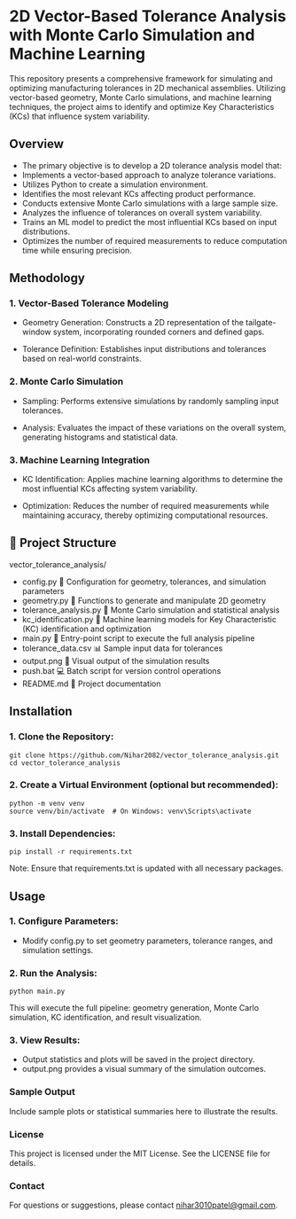 # 2D Vector-Based Tolerance Analysis with Monte Carlo Simulation and Machine Learning

This repository presents a comprehensive framework for simulating and optimizing manufacturing tolerances in 2D mechanical assemblies. Utilizing vector-based geometry, Monte Carlo simulations, and machine learning techniques, the project aims to identify and optimize Key Characteristics (KCs) that influence system variability.

## Overview

- The primary objective is to develop a 2D tolerance analysis model that:
- Implements a vector-based approach to analyze tolerance variations.
- Utilizes Python to create a simulation environment.
- Identifies the most relevant KCs affecting product performance.
- Conducts extensive Monte Carlo simulations with a large sample size.
- Analyzes the influence of tolerances on overall system variability.
- Trains an ML model to predict the most influential KCs based on input distributions.
- Optimizes the number of required measurements to reduce computation time while ensuring precision.

## Methodology

### 1. Vector-Based Tolerance Modeling
- Geometry Generation: Constructs a 2D representation of the tailgate-window system, incorporating rounded corners and defined gaps.

- Tolerance Definition: Establishes input distributions and tolerances based on real-world constraints.

### 2. Monte Carlo Simulation
- Sampling: Performs extensive simulations by randomly sampling input tolerances.

- Analysis: Evaluates the impact of these variations on the overall system, generating histograms and statistical data.

### 3. Machine Learning Integration
- KC Identification: Applies machine learning algorithms to determine the most influential KCs affecting system variability.

- Optimization: Reduces the number of required measurements while maintaining accuracy, thereby optimizing computational resources.

## 📁 Project Structure

vector_tolerance_analysis/

- config.py
🔧 Configuration for geometry, tolerances, and simulation parameters
- geometry.py
📐 Functions to generate and manipulate 2D geometry
- tolerance_analysis.py
🎲 Monte Carlo simulation and statistical analysis
- kc_identification.py
🧠 Machine learning models for Key Characteristic (KC) identification and optimization
- main.py
🚀 Entry-point script to execute the full analysis pipeline
- tolerance_data.csv
📊 Sample input data for tolerances
- output.png
📸 Visual output of the simulation results
- push.bat
💻 Batch script for version control operations
- README.md
📄 Project documentation



## Installation

### 1. Clone the Repository:
```
git clone https://github.com/Nihar2082/vector_tolerance_analysis.git
cd vector_tolerance_analysis
```
### 2. Create a Virtual Environment (optional but recommended):
```
python -m venv venv
source venv/bin/activate  # On Windows: venv\Scripts\activate
```
### 3. Install Dependencies:
```
pip install -r requirements.txt
```
Note: Ensure that requirements.txt is updated with all necessary packages.

## Usage

### 1. Configure Parameters:
- Modify config.py to set geometry parameters, tolerance ranges, and simulation settings.
### 2. Run the Analysis:
```
python main.py
```
This will execute the full pipeline: geometry generation, Monte Carlo simulation, KC identification, and result visualization.

### 3. View Results:

- Output statistics and plots will be saved in the project directory.
- output.png provides a visual summary of the simulation outcomes.

###  Sample Output
Include sample plots or statistical summaries here to illustrate the results.

### License
This project is licensed under the MIT License. See the LICENSE file for details.


### Contact
For questions or suggestions, please contact nihar3010patel@gmail.com.

<!-- 
## 🚀 How to Run

### ✅ Step 1: Check if Python is Installed  
Most systems already have Python installed. To check, open a terminal or command prompt and run:  

```sh
python --version
```

### ✅ Step 2: Install Required Libraries

Open your terminal or PowerShell and run:

```bash
python -m pip install matplotlib numpy
```
🔹 **matplotlib** → Used for visualizing simulation results with histograms and plots.  
🔹 **numpy** → Used for efficient numerical computations in the Monte Carlo simulation.  

### ✅ Step 3: Run the Analysis

**1️⃣ Open your terminal or PowerShell.**
**2️⃣ Navigate to your project folder:**

```bash
cd "F:\2. MASTER THESIS\vector_tolerance_analysis"
```
**3️⃣ Run the analysis:**

```bash
python main.py
```
**This executes the complete simulation, including geometry generation, Monte Carlo analysis, and Key Characteristics (KC) identification.**

### 📊 What You'll See

✅ Tailgate & Window Visualization:

- Displays the system with red zones highlighting the gap variations in the tailgate and window.

📈 Gap Variation Histograms:

- Visualizes the distribution of width and height variations in the gaps, allowing for analysis of how the gaps fluctuate across different runs.

🧠 Key Characteristic (KC) Contribution:

- Printed output showing the percent contribution of each Key Characteristic (KC) to the total variation.

Example:
- Tailgate contribution to gap variation: 79.40%  
- Window contribution to gap variation: 20.60%  



### 🧩 File Descriptions

📁 config.py – The Settings File

Purpose: Stores all your important parameters in one place.

🔧 Contains:

Nominal dimensions (tailgate & window)

Tolerance values

Number of Monte Carlo samples

Gap size

🧠 Why it’s helpful: You only need to change numbers once here, and the whole system uses the new values.

📁 geometry.py – The Drawing Artist
Purpose: Visually draws the tailgate and window with gaps and rounded corners.

🎨 What it does:

Draws a rectangle for the tailgate

Draws a smaller rectangle (inset) for the window

Shades the gap between them using red zones

Adds labels like "Left Gap", "Top Gap", etc.

🔎 Uses: matplotlib.patches for custom shapes

📁 tolerance_analysis.py – The Simulator
Purpose: Runs the Monte Carlo simulation to simulate real-world variation.

🧮 What it does:

Randomly generates size variations (based on normal distribution)

Calculates the gap in width and height

Plots histograms to show how much variation happens

📊 Visual Output:

Histogram of width gaps

Histogram of height gaps

📁 kc_identification.py – The KC Detector
Purpose: Identifies which dimension (tailgate or window) is more responsible for variation.

🧠 What it does:

Uses variance analysis to compute how much each component contributes to gap variation

Returns results like:

matlab
Copy
Edit
Tailgate contributes 65.8%
Window contributes 34.2%
🎯 Helps prioritize which part’s tolerance to control more tightly.

📁 main.py – The Conductor
Purpose: Runs everything in the right order like a project manager.

🎯 What it does:

Draws the geometry

Simulates the tolerances

Shows histograms of gap variations

Prints Key Characteristic contributions

📌 You just run this one file to trigger the full analysis pipeline.

✅ Next Steps (Optional Ideas)
Add ML module to predict which tolerances are most influential

Animate the gap variation across samples

Export results to CSV/Excel for reports

📬 Questions or Help?
Feel free to open an issue or message if you want help expanding this into Machine Learning, animation, or 3D!

vbnet
Copy
Edit

Let me know if you'd like me to include example output images, or turn this into a GitHub-style project with `.gitignore`, sample data folder, etc.





 -->
